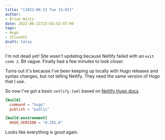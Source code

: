 ```yaml
---
title: "[2022-06-21 Tue 15:03]"
author:
- Brian Wisti
date: 2022-06-21T15:03:53-07:00
tags:
- Hugo
- IFixedIt
draft: false
---
```


I'm not dead yet! Site wasn't updating because Netlify failed with an `exit
code 2`. Bit vague. Finally had a few minutes to look closer.

<!--more-->

Turns out it's because I've been keeping up locally with Hugo releases and
syntax changes, but not telling Netlify. They need the same version of Hugo
that I use.

So now I've got a basic `netlify.toml` based on [Netlify Hugo
docs][netlify-hugo].

[netlify-hugo]: https://docs.netlify.com/integrations/frameworks/hugo/

```toml
[build]
  command = "hugo"
  publish = "public"

[build.environment]
  HUGO_VERSION = "0.101.0"
```

Looks like everything is good again.
